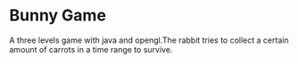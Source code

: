 # Bunny Game
 A three levels game with java and opengl.The rabbit tries to collect a certain amount of carrots in a time range to survive.
